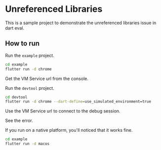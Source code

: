# Unreferenced Libraries

This is a sample project to demonstrate the unreferenced libraries issue in dart eval.

## How to run

Run the `example` project.

```bash
cd example
flutter run -d chrome
```

Get the VM Service url from the console.

Run the `devtool` project.

```bash
cd devtool
flutter run -d chrome --dart-define=use_simulated_environment=true
```

Use the VM Service url to connect to the debug session.

See the error.

If you run on a native platform, you'll noticed that it works fine.

```bash
cd example
flutter run -d macos
```
